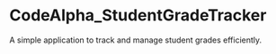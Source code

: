 # CodeAlpha_StudentGradeTracker
A simple application to track and manage student grades efficiently.
